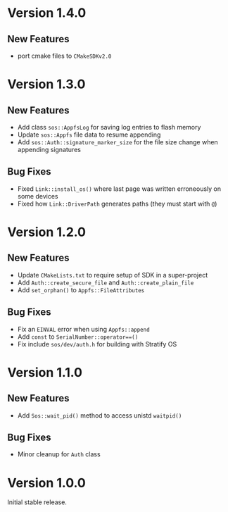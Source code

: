 # Version 1.4.0

## New Features

- port cmake files to `CMakeSDKv2.0`

# Version 1.3.0

## New Features

- Add class `sos::AppfsLog` for saving log entries to flash memory
- Update `sos::Appfs` file data to resume appending
- Add `sos::Auth::signature_marker_size` for the file size change when appending signatures

## Bug Fixes

- Fixed `Link::install_os()` where last page was written erroneously on some devices
- Fixed how `Link::DriverPath` generates paths (they must start with `@`)

# Version 1.2.0

## New Features

- Update `CMakeLists.txt` to require setup of SDK in a super-project
- Add `Auth::create_secure_file` and `Auth::create_plain_file`
- Add `set_orphan()` to `Appfs::FileAttributes`

## Bug Fixes

- Fix an `EINVAL` error when using `Appfs::append`
- Add `const` to `SerialNumber::operator==()`
- Fix include `sos/dev/auth.h` for building with Stratify OS

# Version 1.1.0

## New Features

- Add `Sos::wait_pid()` method to access unistd `waitpid()`

## Bug Fixes

- Minor cleanup for `Auth` class

# Version 1.0.0

Initial stable release.
